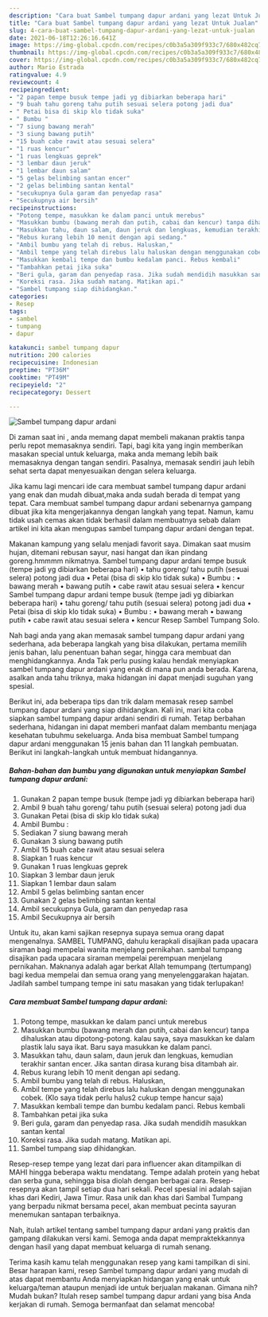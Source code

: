 ```yaml
---
description: "Cara buat Sambel tumpang dapur ardani yang lezat Untuk Jualan"
title: "Cara buat Sambel tumpang dapur ardani yang lezat Untuk Jualan"
slug: 4-cara-buat-sambel-tumpang-dapur-ardani-yang-lezat-untuk-jualan
date: 2021-06-18T12:26:16.641Z
image: https://img-global.cpcdn.com/recipes/c0b3a5a309f933c7/680x482cq70/sambel-tumpang-dapur-ardani-foto-resep-utama.jpg
thumbnail: https://img-global.cpcdn.com/recipes/c0b3a5a309f933c7/680x482cq70/sambel-tumpang-dapur-ardani-foto-resep-utama.jpg
cover: https://img-global.cpcdn.com/recipes/c0b3a5a309f933c7/680x482cq70/sambel-tumpang-dapur-ardani-foto-resep-utama.jpg
author: Mario Estrada
ratingvalue: 4.9
reviewcount: 4
recipeingredient:
- "2 papan tempe busuk tempe jadi yg dibiarkan beberapa hari"
- "9 buah tahu goreng tahu putih sesuai selera potong jadi dua"
- " Petai bisa di skip klo tidak suka"
- " Bumbu "
- "7 siung bawang merah"
- "3 siung bawang putih"
- "15 buah cabe rawit atau sesuai selera"
- "1 ruas kencur"
- "1 ruas lengkuas geprek"
- "3 lembar daun jeruk"
- "1 lembar daun salam"
- "5 gelas belimbing santan encer"
- "2 gelas belimbing santan kental"
- "secukupnya Gula garam dan penyedap rasa"
- "Secukupnya air bersih"
recipeinstructions:
- "Potong tempe, masukkan ke dalam panci untuk merebus"
- "Masukkan bumbu (bawang merah dan putih, cabai dan kencur) tanpa dihaluskan atau dipotong-potong. kalau saya, saya masukkan ke dalam plastik lalu saya ikat. Baru saya masukkan ke dalam panci."
- "Masukkan tahu, daun salam, daun jeruk dan lengkuas, kemudian terakhir santan encer. Jika santan dirasa kurang bisa ditambah air."
- "Rebus kurang lebih 10 menit dengan api sedang."
- "Ambil bumbu yang telah di rebus. Haluskan,"
- "Ambil tempe yang telah direbus lalu haluskan dengan menggunakan cobek. (Klo saya tidak perlu halus2 cukup tempe hancur saja)"
- "Masukkan kembali tempe dan bumbu kedalam panci. Rebus kembali"
- "Tambahkan petai jika suka"
- "Beri gula, garam dan penyedap rasa. Jika sudah mendidih masukkan santan kental"
- "Koreksi rasa. Jika sudah matang. Matikan api."
- "Sambel tumpang siap dihidangkan."
categories:
- Resep
tags:
- sambel
- tumpang
- dapur

katakunci: sambel tumpang dapur 
nutrition: 200 calories
recipecuisine: Indonesian
preptime: "PT36M"
cooktime: "PT49M"
recipeyield: "2"
recipecategory: Dessert

---
```



![Sambel tumpang dapur ardani](https://img-global.cpcdn.com/recipes/c0b3a5a309f933c7/680x482cq70/sambel-tumpang-dapur-ardani-foto-resep-utama.jpg)

Di zaman  saat ini , anda memang dapat membeli makanan praktis tanpa perlu repot memasaknya sendiri. Tapi, bagi kita yang ingin memberikan masakan special untuk keluarga, maka anda memang lebih baik memasaknya dengan tangan sendiri. Pasalnya, memasak sendiri jauh lebih sehat serta dapat menyesuaikan dengan selera keluarga.

Jika kamu lagi mencari ide cara membuat sambel tumpang dapur ardani yang enak dan mudah dibuat,maka anda sudah berada di tempat yang tepat. Cara membuat sambel tumpang dapur ardani  sebenarnya gampang dibuat jika kita mengerjakannya dengan langkah yang tepat. Namun, kamu tidak usah cemas akan tidak berhasil dalam membuatnya 
sebab dalam artikel ini kita akan mengupas sambel tumpang dapur ardani dengan tepat.  

Makanan kampung yang selalu menjadi favorit saya. Dimakan saat musim hujan, ditemani rebusan sayur, nasi hangat dan ikan pindang goreng.hmmmm nikmatnya. Sambel tumpang dapur ardani tempe busuk (tempe jadi yg dibiarkan beberapa hari) • tahu goreng/ tahu putih (sesuai selera) potong jadi dua • Petai (bisa di skip klo tidak suka) • Bumbu : • bawang merah • bawang putih • cabe rawit atau sesuai selera • kencur Sambel tumpang dapur ardani tempe busuk (tempe jadi yg dibiarkan beberapa hari) • tahu goreng/ tahu putih (sesuai selera) potong jadi dua • Petai (bisa di skip klo tidak suka) • Bumbu : • bawang merah • bawang putih • cabe rawit atau sesuai selera • kencur Resep Sambel Tumpang Solo.

Nah bagi anda yang akan memasak sambel tumpang dapur ardani yang sederhana, ada beberapa langkah yang bisa dilakukan, pertama memilih jenis bahan, lalu penentuan bahan segar, hingga cara membuat dan menghidangkannya. Anda Tak perlu pusing kalau hendak menyiapkan sambel tumpang dapur ardani yang enak di mana pun anda berada. Karena, asalkan anda  tahu triknya, maka hidangan ini dapat menjadi suguhan yang spesial.

Berikut ini, ada beberapa tips dan trik dalam memasak resep sambel tumpang dapur ardani yang siap dihidangkan. Kali ini, mari kita coba siapkan sambel tumpang dapur ardani sendiri di rumah. Tetap berbahan sederhana, hidangan ini dapat memberi manfaat dalam membantu menjaga kesehatan tubuhmu sekeluarga. Anda bisa membuat Sambel tumpang dapur ardani menggunakan 15 jenis bahan dan 11 langkah pembuatan. Berikut ini langkah-langkah untuk membuat hidangannya.

<!--inarticleads1-->

##### Bahan-bahan dan bumbu yang digunakan untuk menyiapkan Sambel tumpang dapur ardani:

1. Gunakan 2 papan tempe busuk (tempe jadi yg dibiarkan beberapa hari)
1. Ambil 9 buah tahu goreng/ tahu putih (sesuai selera) potong jadi dua
1. Gunakan  Petai (bisa di skip klo tidak suka)
1. Ambil  Bumbu :
1. Sediakan 7 siung bawang merah
1. Gunakan 3 siung bawang putih
1. Ambil 15 buah cabe rawit atau sesuai selera
1. Siapkan 1 ruas kencur
1. Gunakan 1 ruas lengkuas geprek
1. Siapkan 3 lembar daun jeruk
1. Siapkan 1 lembar daun salam
1. Ambil 5 gelas belimbing santan encer
1. Gunakan 2 gelas belimbing santan kental
1. Ambil secukupnya Gula, garam dan penyedap rasa
1. Ambil Secukupnya air bersih


Untuk itu, akan kami sajikan resepnya supaya semua orang dapat mengenalnya. SAMBEL TUMPANG, dahulu kerapkali disajikan pada upacara siraman bagi mempelai wanita menjelang pernikahan. sambal tumpang disajikan pada upacara siraman mempelai perempuan menjelang pernikahan. Maknanya adalah agar berkat Allah temumpang (tertumpang) bagi kedua mempelai dan semua orang yang menyelenggarakan hajatan. Jadilah sambel tumpang tempe ini satu masakan yang tidak terlupakan! 

<!--inarticleads2-->

##### Cara membuat Sambel tumpang dapur ardani:

1. Potong tempe, masukkan ke dalam panci untuk merebus
1. Masukkan bumbu (bawang merah dan putih, cabai dan kencur) tanpa dihaluskan atau dipotong-potong. kalau saya, saya masukkan ke dalam plastik lalu saya ikat. Baru saya masukkan ke dalam panci.
1. Masukkan tahu, daun salam, daun jeruk dan lengkuas, kemudian terakhir santan encer. Jika santan dirasa kurang bisa ditambah air.
1. Rebus kurang lebih 10 menit dengan api sedang.
1. Ambil bumbu yang telah di rebus. Haluskan,
1. Ambil tempe yang telah direbus lalu haluskan dengan menggunakan cobek. (Klo saya tidak perlu halus2 cukup tempe hancur saja)
1. Masukkan kembali tempe dan bumbu kedalam panci. Rebus kembali
1. Tambahkan petai jika suka
1. Beri gula, garam dan penyedap rasa. Jika sudah mendidih masukkan santan kental
1. Koreksi rasa. Jika sudah matang. Matikan api.
1. Sambel tumpang siap dihidangkan.


Resep-resep tempe yang lezat dari para influencer akan ditampilkan di MAHI hingga beberapa waktu mendatang. Tempe adalah protein yang hebat dan serba guna, sehingga bisa diolah dengan berbagai cara. Resep-resepnya akan tampil setiap dua hari sekali. Pecel spesial ini adalah sajian khas dari Kediri, Jawa Timur. Rasa unik dan khas dari Sambal Tumpang yang berpadu nikmat bersama pecel, akan membuat pecinta sayuran menemukan santapan terbaiknya. 

Nah, itulah artikel tentang  sambel tumpang dapur ardani  yang praktis dan gampang dilakukan versi kami. Semoga anda dapat mempraktekkannya dengan hasil yang dapat membuat keluarga di rumah senang. 

Terima kasih kamu telah menggunakan resep yang kami tampilkan di sini. Besar harapan kami, resep  Sambel tumpang dapur ardani yang mudah di atas dapat membantu Anda menyiapkan hidangan yang enak untuk keluarga/teman ataupun menjadi ide untuk berjualan makanan. Gimana nih? Mudah bukan? Itulah resep sambel tumpang dapur ardani yang bisa Anda kerjakan di rumah. Semoga bermanfaat dan selamat mencoba!

